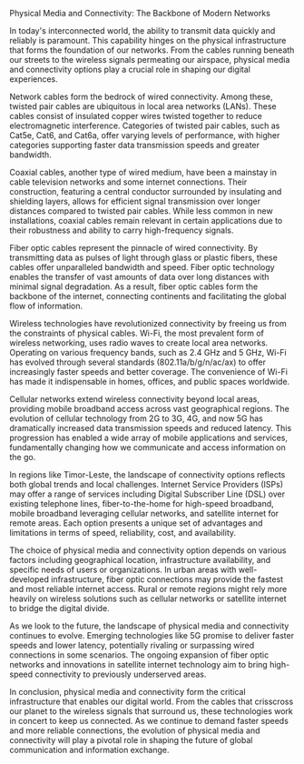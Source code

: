 Physical Media and Connectivity: The Backbone of Modern Networks

In today's interconnected world, the ability to transmit data quickly and reliably is paramount. This capability hinges on the physical infrastructure that forms the foundation of our networks. From the cables running beneath our streets to the wireless signals permeating our airspace, physical media and connectivity options play a crucial role in shaping our digital experiences.

Network cables form the bedrock of wired connectivity. Among these, twisted pair cables are ubiquitous in local area networks (LANs). These cables consist of insulated copper wires twisted together to reduce electromagnetic interference. Categories of twisted pair cables, such as Cat5e, Cat6, and Cat6a, offer varying levels of performance, with higher categories supporting faster data transmission speeds and greater bandwidth.

Coaxial cables, another type of wired medium, have been a mainstay in cable television networks and some internet connections. Their construction, featuring a central conductor surrounded by insulating and shielding layers, allows for efficient signal transmission over longer distances compared to twisted pair cables. While less common in new installations, coaxial cables remain relevant in certain applications due to their robustness and ability to carry high-frequency signals.

Fiber optic cables represent the pinnacle of wired connectivity. By transmitting data as pulses of light through glass or plastic fibers, these cables offer unparalleled bandwidth and speed. Fiber optic technology enables the transfer of vast amounts of data over long distances with minimal signal degradation. As a result, fiber optic cables form the backbone of the internet, connecting continents and facilitating the global flow of information.

Wireless technologies have revolutionized connectivity by freeing us from the constraints of physical cables. Wi-Fi, the most prevalent form of wireless networking, uses radio waves to create local area networks. Operating on various frequency bands, such as 2.4 GHz and 5 GHz, Wi-Fi has evolved through several standards (802.11a/b/g/n/ac/ax) to offer increasingly faster speeds and better coverage. The convenience of Wi-Fi has made it indispensable in homes, offices, and public spaces worldwide.

Cellular networks extend wireless connectivity beyond local areas, providing mobile broadband access across vast geographical regions. The evolution of cellular technology from 2G to 3G, 4G, and now 5G has dramatically increased data transmission speeds and reduced latency. This progression has enabled a wide array of mobile applications and services, fundamentally changing how we communicate and access information on the go.

In regions like Timor-Leste, the landscape of connectivity options reflects both global trends and local challenges. Internet Service Providers (ISPs) may offer a range of services including Digital Subscriber Line (DSL) over existing telephone lines, fiber-to-the-home for high-speed broadband, mobile broadband leveraging cellular networks, and satellite internet for remote areas. Each option presents a unique set of advantages and limitations in terms of speed, reliability, cost, and availability.

The choice of physical media and connectivity option depends on various factors including geographical location, infrastructure availability, and specific needs of users or organizations. In urban areas with well-developed infrastructure, fiber optic connections may provide the fastest and most reliable internet access. Rural or remote regions might rely more heavily on wireless solutions such as cellular networks or satellite internet to bridge the digital divide.

As we look to the future, the landscape of physical media and connectivity continues to evolve. Emerging technologies like 5G promise to deliver faster speeds and lower latency, potentially rivaling or surpassing wired connections in some scenarios. The ongoing expansion of fiber optic networks and innovations in satellite internet technology aim to bring high-speed connectivity to previously underserved areas.

In conclusion, physical media and connectivity form the critical infrastructure that enables our digital world. From the cables that crisscross our planet to the wireless signals that surround us, these technologies work in concert to keep us connected. As we continue to demand faster speeds and more reliable connections, the evolution of physical media and connectivity will play a pivotal role in shaping the future of global communication and information exchange.